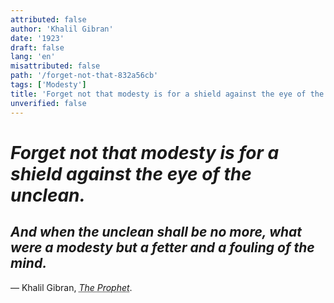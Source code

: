 ```yaml
---
attributed: false
author: 'Khalil Gibran'
date: '1923'
draft: false
lang: 'en'
misattributed: false
path: '/forget-not-that-832a56cb'
tags: ['Modesty']
title: 'Forget not that modesty is for a shield against the eye of the unclean.'
unverified: false
---
```


# *Forget not that modesty is for a shield against the eye of the unclean.*
## *And when the unclean shall be no more, what were a modesty but a fetter and a fouling of the mind.*
&mdash; Khalil Gibran, <cite><abbr title="ISBN-13:9788172343545">The Prophet</abbr></cite>.
